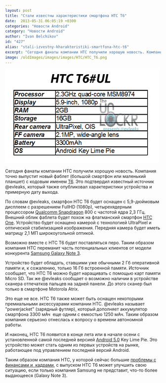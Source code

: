 ```yaml
---
layout: post
title: "Стали известны характеристики смартфона HTC T6"
date:  2013-05-31 06:05:19 +0300
categories: "Новости Android"
category: "Новости Android"
author: "Ivan Belchikov"
id: "427"
alias: "stali-izvestny-kharakteristiki-smartfona-htc-t6"
excerpt: "Сегодня фанаты компании HTC получили хорошую новость. Компания точно выпустит новый фаблет (большой смартфон или маленький планшет) с кодовым именем T6. Это подтвердил известный источник @evleaks, который также опубликовал характеристики устройства и примерную дату выхода."
image: /oldImages/images/images/HTC/HTC_T6.png
---
```

<img src="/oldImages/images/images/HTC/HTC_T6.png" alt="Характеристики HTC T6" />

Сегодня фанаты компании HTC получили хорошую новость. Компания точно выпустит новый фаблет (большой смартфон или маленький планшет) с кодовым именем <a href="index.php?option=com_content&amp;view=article&amp;id=421&amp;catid=8&amp;Itemid=102">T6</a>. Это подтвердил известный источник @evleaks, который также опубликовал характеристики устройства и примерную дату выхода.


По словам @evleaks, смартфон HTC T6 будет оснащен с 5,9-дюймовым дисплеем с разрешением FullHD (1080p), четырехядерным процессором <a href="index.php?option=com_content&amp;view=article&amp;id=220&amp;catid=8&amp;Itemid=102">Qualcomm Snapdragon</a> 800 с частотой ядра 2,3 ГГц. Внешний облик фаблета будет похож на флагманский смартфон <a href="index.php?option=com_content&amp;view=article&amp;id=288&amp;catid=8&amp;Itemid=102">HTC One</a>. Устройство будет оснащено камерой с технологией UltraPixel и оптической стабилизацией изображения. Передняя камера будет иметь матрицу 2,1 МП широкоугольной оптикой. 

Возможно вместе с HTC T6 будет поставляться перо. Таким образом компания HTC переманит часть потенциальных клиентов от модели конкурента <a href="index.php?option=com_content&amp;view=article&amp;id=181&amp;catid=8&amp;Itemid=102">Samsung Galaxy Note 3</a>.

Устройство будет обладать, ставшими уже обычными 2 Гб оперативной памяти и, к сожалению, только 16 Гб встроенной памяти. Источник сообщает, что HTC T6 можно будет наращивать с помощью карт памяти Micro SD. Так же @evleaks сообщает о возможно наличии в устройстве сканера отпечатков пальцев на задней панели. До этого сканер был только в смартфоне Motorola Atrix. 

Это еще не все. HTC T6 также может быть оснащен некоторыми премиальными аксессуарами компании HTC. @evleaks называет "powerjacket" (зарядный футляр), который дополняет аккумулятор смартфона 3300 мАч  еще одним с емкостью 1250 мАч. Таким образом компания серьезно отнеслась к вопросу о времени автономной работы.

И наконец, HTC T6 появится в конце лета или в начале осени с установленной самой последней версией <a href="index.php?option=com_content&amp;view=article&amp;id=261&amp;catid=8&amp;Itemid=102">Android 5.0</a> Key Lime Pie. Это устройство может стать одним из первых устройств на рынке, работающее под управлением последней версий Android.

Таким образом компания HTC, у которой сейчас большие <a href="index.php?option=com_content&amp;view=article&amp;id=407&amp;catid=8&amp;Itemid=102">проблемы с финансами и  кадрами</a>, с выпуском HTC T6 может улучшить свою ситуацию, если только компания Samsung не представит, что-то более выдающееся (Galaxy Note 3).
